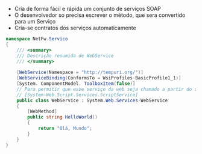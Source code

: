 - Cria de forma fácil e rápida um conjunto de serviços SOAP
- O desenvolvedor so precisa escrever o método, que sera convertido para um Serviço
- Cria-se contratos dos serviços automaticamente

```c#
namespace NetFw.Servico
{
	/// <summary>
	/// Descrição resumida de WebService
	/// </summary>
	
	[WebService(Namespace = "http://tempuri.org/")]
	[WebServiceBinding(ConformsTo = WsiProfiles-BasicProfile1_1)]
	[System. ComponentModel. ToolboxItem(false)]
	// Para permitir que esse serviço da web seja chamado a partir do script, usando ASP.NET AJAX,
	// [System-Web.Script.Services.ScriptService]
	public class WebService : System.Web.Services-WebService
	{
		[WebMethod]	
		public string HelloWorld()
		{
			return "Olá, Mundo";
		}
	}
}
```

